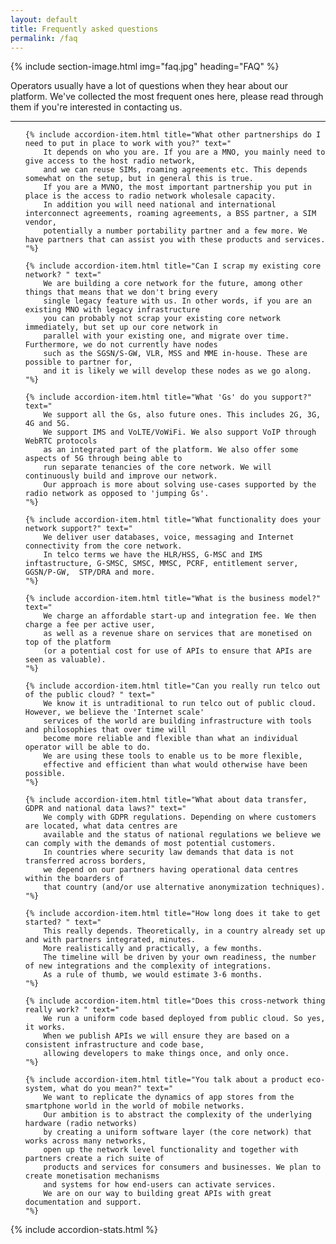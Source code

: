 ```yaml
---
layout: default
title: Frequently asked questions
permalink: /faq
---
```


{% include section-image.html img="faq.jpg" heading="FAQ" %}

Operators usually have a lot of questions when they hear about our platform.
We've collected the most frequent ones here, please read through them if you're interested in contacting us.

---

<ul id="faq-acc" uk-accordion class="uk-accordion">

    {% include accordion-item.html title="What other partnerships do I need to put in place to work with you?" text="
        It depends on who you are. If you are a MNO, you mainly need to give access to the host radio network,
        and we can reuse SIMs, roaming agreements etc. This depends somewhat on the setup, but in general this is true.
        If you are a MVNO, the most important partnership you put in place is the access to radio network wholesale capacity.
        In addition you will need national and international interconnect agreements, roaming agreements, a BSS partner, a SIM vendor,
        potentially a number portability partner and a few more. We have partners that can assist you with these products and services.
    "%}

    {% include accordion-item.html title="Can I scrap my existing core network? " text="
        We are building a core network for the future, among other things that means that we don't bring every
        single legacy feature with us. In other words, if you are an existing MNO with legacy infrastructure
        you can probably not scrap your existing core network immediately, but set up our core network in
        parallel with your existing one, and migrate over time. Furthermore, we do not currently have nodes
        such as the SGSN/S-GW, VLR, MSS and MME in-house. These are possible to partner for,
        and it is likely we will develop these nodes as we go along.
    "%}

    {% include accordion-item.html title="What 'Gs' do you support?" text="
        We support all the Gs, also future ones. This includes 2G, 3G, 4G and 5G.
        We support IMS and VoLTE/VoWiFi. We also support VoIP through WebRTC protocols
        as an integrated part of the platform. We also offer some aspects of 5G through being able to
        run separate tenancies of the core network. We will continuously build and improve our network.
        Our approach is more about solving use-cases supported by the radio network as opposed to 'jumping Gs'.
    "%}

    {% include accordion-item.html title="What functionality does your network support?" text="
        We deliver user databases, voice, messaging and Internet connectivity from the core network.
        In telco terms we have the HLR/HSS, G-MSC and IMS inftastructure, G-SMSC, SMSC, MMSC, PCRF, entitlement server, GGSN/P-GW,  STP/DRA and more.
    "%}

    {% include accordion-item.html title="What is the business model?" text="
        We charge an affordable start-up and integration fee. We then charge a fee per active user,
        as well as a revenue share on services that are monetised on top of the platform
        (or a potential cost for use of APIs to ensure that APIs are seen as valuable).
    "%}

    {% include accordion-item.html title="Can you really run telco out of the public cloud? " text="
        We know it is untraditional to run telco out of public cloud. However, we believe the 'Internet scale'
        services of the world are building infrastructure with tools and philosophies that over time will
        become more reliable and flexible than what an individual operator will be able to do.
        We are using these tools to enable us to be more flexible,
        effective and efficient than what would otherwise have been possible.
    "%}

    {% include accordion-item.html title="What about data transfer, GDPR and national data laws?" text="
        We comply with GDPR regulations. Depending on where customers are located, what data centres are
        available and the status of national regulations we believe we can comply with the demands of most potential customers.
        In countries where security law demands that data is not transferred across borders,
        we depend on our partners having operational data centres within the boarders of
        that country (and/or use alternative anonymization techniques).
    "%}

    {% include accordion-item.html title="How long does it take to get started? " text="
        This really depends. Theoretically, in a country already set up and with partners integrated, minutes.
        More realistically and practically, a few months.
        The timeline will be driven by your own readiness, the number of new integrations and the complexity of integrations.
        As a rule of thumb, we would estimate 3-6 months.
    "%}

    {% include accordion-item.html title="Does this cross-network thing really work? " text="
        We run a uniform code based deployed from public cloud. So yes, it works.
        When we publish APIs we will ensure they are based on a consistent infrastructure and code base,
        allowing developers to make things once, and only once.
    "%}

    {% include accordion-item.html title="You talk about a product eco-system, what do you mean?" text="
        We want to replicate the dynamics of app stores from the smartphone world in the world of mobile networks.
        Our ambition is to abstract the complexity of the underlying hardware (radio networks)
        by creating a uniform software layer (the core network) that works across many networks,
        open up the network level functionality and together with partners create a rich suite of
        products and services for consumers and businesses. We plan to create monetisation mechanisms
        and systems for how end-users can activate services.
        We are on our way to building great APIs with great documentation and support.
    "%}

</ul>

{% include accordion-stats.html %}
